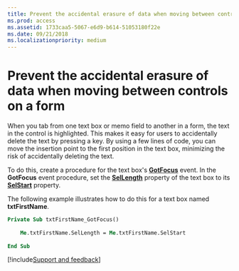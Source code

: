 ```yaml
---
title: Prevent the accidental erasure of data when moving between controls on a form
ms.prod: access
ms.assetid: 1733caa5-5067-e6d9-b614-51053180f22e
ms.date: 09/21/2018
ms.localizationpriority: medium
---
```



# Prevent the accidental erasure of data when moving between controls on a form

When you tab from one text box or memo field to another in a form, the text in the control is highlighted. This makes it easy for users to accidentally delete the text by pressing a key. By using a few lines of code, you can move the insertion point to the first position in the text box, minimizing the risk of accidentally deleting the text. 

To do this, create a procedure for the text box's **[GotFocus](../../../api/Access.TextBox.GotFocus.md)** event. In the **GotFocus** event procedure, set the **[SelLength](../../../api/Access.TextBox.SelLength.md)** property of the text box to its **[SelStart](../../../api/Access.ComboBox.SelStart.md)** property. 

The following example illustrates how to do this for a text box named **txtFirstName**.

```vb
Private Sub txtFirstName_GotFocus() 
 
    Me.txtFirstName.SelLength = Me.txtFirstName.SelStart 
 
End Sub
```

[!include[Support and feedback](~/includes/feedback-boilerplate.md)]